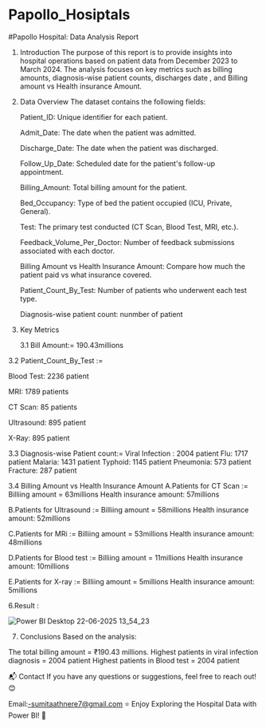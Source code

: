# Papollo_Hosiptals

#Papollo Hospital: Data Analysis Report

1. Introduction
The purpose of this report is to provide insights into hospital operations based on patient data from December 2023 to March 2024.
The analysis focuses on key metrics such as billing amounts, diagnosis-wise patient counts, discharges date , and Billing amount vs Health insurance Amount.

2. Data Overview
   The dataset contains the following fields:

   Patient_ID: Unique identifier for each patient.

   Admit_Date: The date when the patient was admitted.

   Discharge_Date: The date when the patient was discharged.

   Follow_Up_Date:	Scheduled date for the patient's follow-up appointment.

   Billing_Amount: Total billing amount for the patient.

   Bed_Occupancy: Type of bed the patient occupied (ICU, Private, General).

   Test: The primary test conducted (CT Scan, Blood Test, MRI, etc.).

   Feedback_Volume_Per_Doctor: Number of feedback submissions associated with each doctor.

   Billing Amount vs Health Insurance Amount: Compare how much the patient paid vs what insurance covered.

   Patient_Count_By_Test: Number of patients who underwent each test type.

   Diagnosis-wise patient count: nunmber of patient 


3. Key Metrics
   
   3.1 Bill Amount:= 190.43millions

   
3.2 Patient_Count_By_Test :=
 
   Blood Test: 2236 patient
 
   MRI: 1789 patients
 
   CT Scan: 85 patients
 
   Ultrasound: 895 patient
 
   X-Ray: 895 patient

 3.3 Diagnosis-wise Patient count:=
 Viral Infection : 2004 patient
  Flu: 1717 patient
 Malaria: 1431 patient
 Typhoid: 1145 patient
  Pneumonia: 573 patient
 Fracture: 287 patient

3.4 Billing Amount vs Health Insurance Amount
A.Patients for CT Scan :=
  Billiing amount = 63millions
  Health insurance amount: 57millions

B.Patients for Ultrasound :=
  Billiing amount = 58millions
  Health insurance amount: 52millions

C.Patients for MRi :=
  Billiing amount = 53millions
  Health insurance amount: 48millions

D.Patients for Blood test :=
  Billiing amount = 11millions
  Health insurance amount: 10millions

E.Patients for X-ray :=
  Billiing amount = 5millions
  Health insurance amount: 5millions

6.Result : 

![Power BI Desktop 22-06-2025 13_54_23](https://github.com/user-attachments/assets/5339cc5c-cd7d-458a-afbf-3b2236b2ebb0)


7. Conclusions
Based on the analysis:

The total billing amount =  ₹190.43 millions.
Highest patients in viral infection diagnosis = 2004 patient
Highest patients in Blood test = 2004 patient



📬 Contact
If you have any questions or suggestions, feel free to reach out! 😊

Email:-sumitaathnere7@gmail.com
⭐ Enjoy Exploring the Hospital Data with Power BI! 🚀

  
